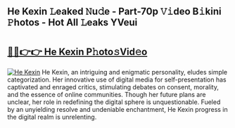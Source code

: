 ## He Kexin 𝙻eaked 𝙽u𝚍e - Part-70p 𝚅𝚒deo B𝚒kini 𝙿hotos - Hot All 𝙻eaks YVeui

# <h2><a href="http://ld44igc.urlbe.top/?page=He+Kexin">🔗🔗👉👉 He Kexin P𝚑oto𝚜Vid𝚎o</a></h2>

[![He Kexin](https://i.imgur.com/eBuTRDB.gif)](http://ld44igc.urlbe.top/?page=He+Kexin)
He Kexin, an intriguing and enigmatic personality, eludes simple categorization. Her innovative use of digital media for self-presentation has captivated and enraged critics, stimulating debates on consent, morality, and the essence of online communities. Though her future plans are unclear, her role in redefining the digital sphere is unquestionable. Fueled by an unyielding resolve and undeniable enchantment, He Kexin progress in the digital realm is unrelenting.
